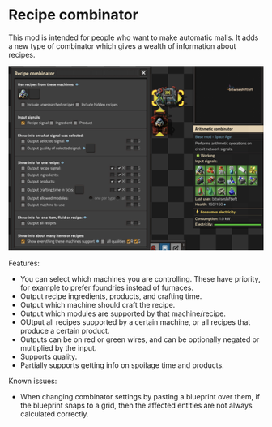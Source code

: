 # Recipe combinator

This mod is intended for people who want to make automatic malls.  It adds a new type of combinator which gives a wealth of information about recipes.

![recipe combinator screenshot](resources/screenshot-cryoplant.jpg)

Features:

* You can select which machines you are controlling.  These have priority, for example to prefer foundries instead of furnaces.
* Output recipe ingredients, products, and crafting time.
* Output which machine should craft the recipe.
* Output which modules are supported by that machine/recipe.
* OUtput all recipes supported by a certain machine, or all recipes that produce a certain product.
* Outputs can be on red or green wires, and can be optionally negated or multiplied by the input.
* Supports quality.
* Partially supports getting info on spoilage time and products.

Known issues:

* When changing combinator settings by pasting a blueprint over them, if the blueprint snaps to a grid, then the affected entities are not always calculated correctly.